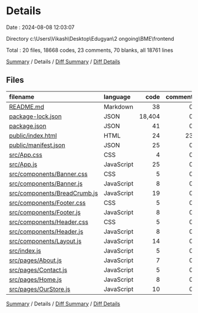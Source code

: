 # Details

Date : 2024-08-08 12:03:07

Directory c:\\Users\\Vikash\\Desktop\\Edugyan\\2 ongoing\\BME\\frontend

Total : 20 files,  18668 codes, 23 comments, 70 blanks, all 18761 lines

[Summary](results.md) / Details / [Diff Summary](diff.md) / [Diff Details](diff-details.md)

## Files
| filename | language | code | comment | blank | total |
| :--- | :--- | ---: | ---: | ---: | ---: |
| [README.md](/README.md) | Markdown | 38 | 0 | 33 | 71 |
| [package-lock.json](/package-lock.json) | JSON | 18,404 | 0 | 1 | 18,405 |
| [package.json](/package.json) | JSON | 41 | 0 | 1 | 42 |
| [public/index.html](/public/index.html) | HTML | 24 | 23 | 1 | 48 |
| [public/manifest.json](/public/manifest.json) | JSON | 25 | 0 | 1 | 26 |
| [src/App.css](/src/App.css) | CSS | 4 | 0 | 1 | 5 |
| [src/App.js](/src/App.js) | JavaScript | 25 | 0 | 3 | 28 |
| [src/components/Banner.css](/src/components/Banner.css) | CSS | 5 | 0 | 1 | 6 |
| [src/components/Banner.js](/src/components/Banner.js) | JavaScript | 8 | 0 | 2 | 10 |
| [src/components/BreadCrumb.js](/src/components/BreadCrumb.js) | JavaScript | 19 | 0 | 3 | 22 |
| [src/components/Footer.css](/src/components/Footer.css) | CSS | 5 | 0 | 1 | 6 |
| [src/components/Footer.js](/src/components/Footer.js) | JavaScript | 8 | 0 | 2 | 10 |
| [src/components/Header.css](/src/components/Header.css) | CSS | 5 | 0 | 1 | 6 |
| [src/components/Header.js](/src/components/Header.js) | JavaScript | 8 | 0 | 2 | 10 |
| [src/components/Layout.js](/src/components/Layout.js) | JavaScript | 14 | 0 | 3 | 17 |
| [src/index.js](/src/index.js) | JavaScript | 5 | 0 | 3 | 8 |
| [src/pages/About.js](/src/pages/About.js) | JavaScript | 7 | 0 | 3 | 10 |
| [src/pages/Contact.js](/src/pages/Contact.js) | JavaScript | 5 | 0 | 3 | 8 |
| [src/pages/Home.js](/src/pages/Home.js) | JavaScript | 8 | 0 | 3 | 11 |
| [src/pages/OurStore.js](/src/pages/OurStore.js) | JavaScript | 10 | 0 | 2 | 12 |

[Summary](results.md) / Details / [Diff Summary](diff.md) / [Diff Details](diff-details.md)